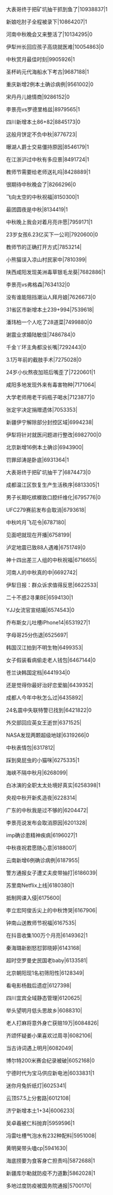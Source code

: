 大表哥终于把矿坑抽干抓到鱼了|10938837|1

新娘吃肘子全程被录下|10864207|1

河南中秋晚会又来整活了|10134295|0

伊犁州长回应孩子高烧就医难|10054863|0

中秋赏月最佳时刻|9905926|1

圣杯屿元代海船水下考古|9687188|1

重庆新增2例本土确诊病例|9561002|0

宋丹丹儿媳情商|9286152|0

李景亮vs罗德里格兹|8979565|1

四川新增本土86+82|8845173|0

这般月饼定不负中秋|8776723|

曝湖人爵士交易僵持原因|8546179|1

在江浙沪过中秋有多应景|8491724|1

教师节需要给老师送礼吗|8428889|1

很期待中秋晚会了|8266296|0

飞向太空的中秋祝福|8150300|1

最团圆夜是中秋|8134419|1

中秋晚上我会对着月亮许愿|7959171|1

23岁女孩6.23亿买下一公司|7920600|0

教师节的正确打开方式|7853214|

小熊猫误入凉山村民家中|7810399|

陕西咸阳发现美洲毒草银毛龙葵|7682886|1

李景亮vs弗格森|7634132|0

没有谁能阻挡潮汕人拜月娘|7626673|0

31省区市新增本土239+994|7539618|

潘玮柏一个人吃了28道菜|7499880|0

谢震业求婚陆敏佳|7486784|0

千金丫环主角都没长嘴|7292443|0

3.1万年前的截肢手术|7275028|0

24岁小伙熬夜加班后嘴歪了|7220601|1

咸阳多地发现外来有毒害物种|7171064|

大学老师用老干妈瓶子喝水|7123877|0

张定宇决定捐赠遗体|7053353|

新疆伊宁解除部分封控区域|6994238|

伊犁将针对就医问题进行整改|6982700|0

北京新增16例本土确诊|6943900|

罚罪邱涛是卧底|6931364|1

大表哥终于把矿坑抽干了|6874473|0

成都温江区恢复生产生活秩序|6813305|1

男子长期吃槟榔致口腔纤维化|6795776|0

UFC279赛前发布会取消|6793618|

中秋吟月飞花令|6787180|

见面吧就现在开播|6758199|

泸定地震已致88人遇难|6751749|0

神十四出差三人组的中秋祝福|6716655|

河南人的中秋真的中|6692742|

伊犁日报：群众诉求值得反思|6622533|

二十不惑2寻果BE|6594130|1

YJJ女流官宣结婚|6574543|0

乔布斯女儿吐槽iPhone14|6531927|1

字母哥25分伤退|6525697|

韩国汉江拍到不明生物|6499353|

女子假装看病偷走老人钱包|6467144|0

苍兰诀韩国定档|6441934|0

还是觉得你最好治好恋爱脑|6439352|

成都人今年中秋怎么过|6435892|

24名震中失联特警已找到|6421822|0

外交部回应英女王逝世|6371525|

NASA发现两颗超级地球|6319266|0

中秋表情包|6317812|

踩到臭屁虫的小猫咪|6275335|1

海峡不隔中秋月|6268099|

白冰演的全职太太处境好真实|6258398|1

央视中秋开新炙造夜|6228314|

广东的中秋我是过不够的|6204472|

李景亮说发布会取消原因|6201328|

imp确诊患精神疾病|6196027|1

中秋夜祝君愿随心意|6188007|

云南新增6例确诊病例|6187955|

警方通报女子遭丈夫皮带抽打|6186039|

苏里南Netflix上线|6180380|1

抵制网课入侵|6175600|

李立宏阿俊舌尖上的中秋馋哭|6167906|

钟南山送教师节祝福|6167535|

在抖音收集100万个月亮|6149362|1

秦海璐新剧怒怼郭晓婷|6143168|

超时空罗曼史民国老baby|6133581|

北京朝阳现1名初筛阳性|6128349|

看电影杨戬后遗症|6127398|

四川宜宾全域静态管理|6120625|

举头望明月低头思故乡|6088310|

老人打麻将意外身亡获赔19万|6084826|

齐颂怀疑姜小果喜欢过周寻|6082106|

当古诗词遇上明月|6082049|

博尔特200米赛会纪录被破|6052168|0

宁德时代为宝马供应新电池|6033831|1

迷你月兔折纸灯|6025341|

云顶S7.5上分套路|6012108|

济宁新增本土1+34|6006233|

吴卓羲被仁科抛弃|5959596|1

冯雷吐槽气泡水有232种配料|5951008|

黄明昊带头嗑cp|5941630|

海底捞要为食客身亡担责吗|5872688|1

新疆库尔勒就防疫不力道歉|5862028|1

多地过度防疫被国务院通报|5700170|

